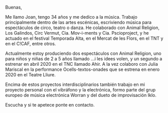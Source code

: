 Buenas,

Me llamo Joan, tengo 34 años y me dedico a la música. Trabajo principalmente dentro de las artes escénicas, escriviendo música para espectáculos de circo, teatro o danza. He colaborado con Animal Religion, Los Galindos, Circ Vermut, Cia. Mov-i-ments y Cia. Pscioproject, y he actuado en el festival Temporada Alta, en el Mercat de les Flors, en el TNT y en el C!CAF, entre otros.

Actualmente estoy produciendo dos espectáculos con Animal Religion, uno para niños y niñas de 2 a 5 años llamado ...i les idees volen, y un segundo a estrenar en abril 2020 en el TNC llamado Ahir. A la vez colaboro con Julia Mariscal en la performance Ocells-textos-onades que se estrena en enero 2020 en el Teatre Lliure.

Encima de estos proyectos interdisciplinarios también trabajo en mi proyecto personal con el vibráfono y la electrónica, formo parte del grup europeo de música electrónica Worran y del dueto de improvisación Iklo.

Escucha y si te apetece ponte en contacto.
